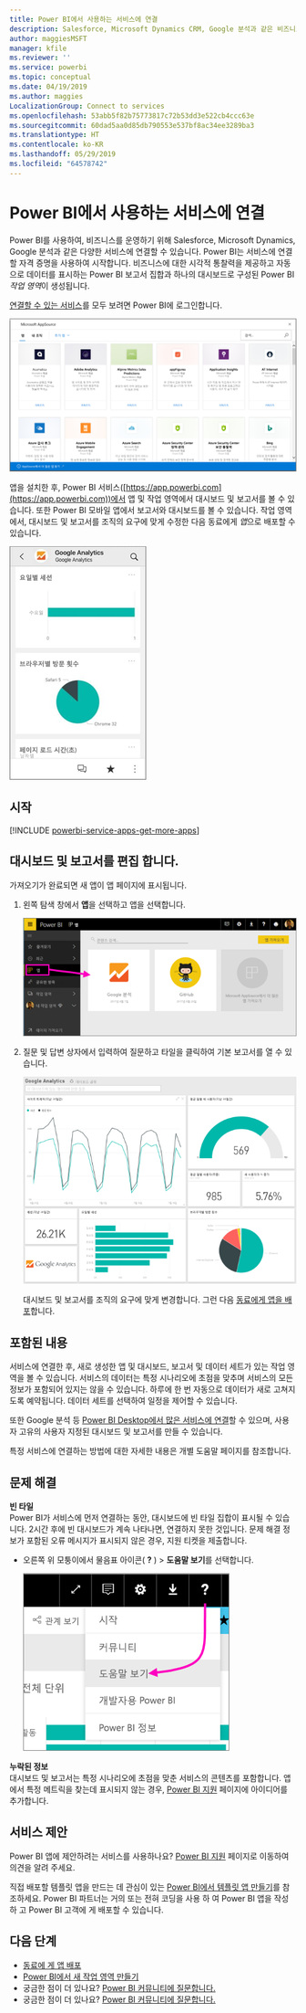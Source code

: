 ```yaml
---
title: Power BI에서 사용하는 서비스에 연결
description: Salesforce, Microsoft Dynamics CRM, Google 분석과 같은 비즈니스를 운영하는 데 사용하는 다양한 서비스에 연결합니다.
author: maggiesMSFT
manager: kfile
ms.reviewer: ''
ms.service: powerbi
ms.topic: conceptual
ms.date: 04/19/2019
ms.author: maggies
LocalizationGroup: Connect to services
ms.openlocfilehash: 53abb5f82b75773817c72b53dd3e522cb4ccc63e
ms.sourcegitcommit: 60dad5aa0d85db790553e537bf8ac34ee3289ba3
ms.translationtype: HT
ms.contentlocale: ko-KR
ms.lasthandoff: 05/29/2019
ms.locfileid: "64578742"
---
```

# <a name="connect-to-the-services-you-use-with-power-bi"></a>Power BI에서 사용하는 서비스에 연결
Power BI를 사용하여, 비즈니스를 운영하기 위해  Salesforce, Microsoft Dynamics, Google 분석과 같은 다양한 서비스에 연결할 수 있습니다. Power BI는 서비스에 연결할 자격 증명을 사용하여 시작합니다. 비즈니스에 대한 시각적 통찰력을 제공하고 자동으로 데이터를 표시하는 Power BI 보고서 집합과 하나의 대시보드로 구성된 Power BI *작업 영역*이 생성됩니다.

[연결할 수 있는 서비스](https://app.powerbi.com/getdata/services)를 모두 보려면 Power BI에 로그인합니다. 

![AppSource 앱](media/service-connect-to-services/overview.png)

앱을 설치한 후, Power BI 서비스([https://app.powerbi.com](https://app.powerbi.com))에서 앱 및 작업 영역에서 대시보드 및 보고서를 볼 수 있습니다. 또한 Power BI 모바일 앱에서 보고서와 대시보드를 볼 수 있습니다. 작업 영역에서, 대시보드 및 보고서를 조직의 요구에 맞게 수정한 다음 동료에게 *앱*으로 배포할 수 있습니다. 

![Power BI 모바일 앱의 Google 웹로그 분석 앱](media/service-connect-to-services/power-bi-service-mobile-app-240.png)

## <a name="get-started"></a>시작
[!INCLUDE [powerbi-service-apps-get-more-apps](./includes/powerbi-service-apps-get-more-apps.md)]

## <a name="edit-the-dashboard-and-reports"></a>대시보드 및 보고서를 편집 합니다.
가져오기가 완료되면 새 앱이 앱 페이지에 표시됩니다.

1. 왼쪽 탐색 창에서 **앱**을 선택하고 앱을 선택합니다.
   
     ![앱 페이지](media/service-connect-to-services/power-bi-service-apps-open-app.png)
2. 질문 및 답변 상자에서 입력하여 질문하고 타일을 클릭하여 기본 보고서를 열 수 있습니다. 
   
    ![Google 웹로그 분석 대시보드](media/service-connect-to-services/googleanalytics2.png)
   
    대시보드 및 보고서를 조직의 요구에 맞게 변경합니다. 그런 다음 [동료에게 앱을 배포](service-create-distribute-apps.md)합니다.

## <a name="whats-included"></a>포함된 내용
서비스에 연결한 후, 새로 생성한 앱 및 대시보드, 보고서 및 데이터 세트가 있는 작업 영역을 볼 수 있습니다. 서비스의 데이터는 특정 시나리오에 초점을 맞추며 서비스의 모든 정보가 포함되어 있지는 않을 수 있습니다. 하루에 한 번 자동으로 데이터가 새로 고쳐지도록 예약됩니다. 데이터 세트를 선택하여 일정을 제어할 수 있습니다.

또한 Google 분석 등 [Power BI Desktop에서 많은 서비스에 연결](desktop-data-sources.md)할 수 있으며, 사용자 고유의 사용자 지정된 대시보드 및 보고서를 만들 수 있습니다.  

특정 서비스에 연결하는 방법에 대한 자세한 내용은 개별 도움말 페이지를 참조합니다.

## <a name="troubleshooting"></a>문제 해결
**빈 타일**  
Power BI가 서비스에 먼저 연결하는 동안, 대시보드에 빈 타일 집합이 표시될 수 있습니다. 2시간 후에 빈 대시보드가 계속 나타나면, 연결하지 못한 것입니다. 문제 해결 정보가 포함된 오류 메시지가 표시되지 않은 경우, 지원 티켓을 제출합니다.

* 오른쪽 위 모퉁이에서 물음표 아이콘( **?** ) > **도움말 보기**를 선택합니다.
  
    ![도움말 보기 아이콘](media/service-connect-to-services/power-bi-service-get-help.png)

**누락된 정보**  
대시보드 및 보고서는 특정 시나리오에 초점을 맞춘 서비스의 콘텐츠를 포함합니다. 앱에서 특정 메트릭을 찾는데 표시되지 않는 경우, [Power BI 지원](https://support.powerbi.com/forums/265200-power-bi) 페이지에 아이디어를 추가합니다.

## <a name="suggesting-services"></a>서비스 제안
Power BI 앱에 제안하려는 서비스를 사용하나요? [Power BI 지원](https://support.powerbi.com/forums/265200-power-bi) 페이지로 이동하여 의견을 알려 주세요.

직접 배포할 템플릿 앱을 만드는 데 관심이 있는 [Power BI에서 템플릿 앱 만들기](service-template-apps-create.md)를 참조하세요. Power BI 파트너는 거의 또는 전혀 코딩을 사용 하 여 Power BI 앱을 작성 하 고 Power BI 고객에 게 배포할 수 있습니다. 

## <a name="next-steps"></a>다음 단계
* [동료에 게 앱 배포](service-create-distribute-apps.md)
* [Power BI에서 새 작업 영역 만들기](service-create-the-new-workspaces.md)
* 궁금한 점이 더 있나요? [Power BI 커뮤니티에 질문합니다.](http://community.powerbi.com/)
* 궁금한 점이 더 있나요? [Power BI 커뮤니티에 질문합니다.](http://community.powerbi.com/)


